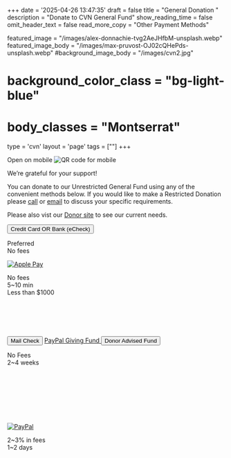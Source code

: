 +++
date = '2025-04-26 13:47:35'
draft = false
title = "General Donation "
description = "Donate to CVN General Fund"
show_reading_time = false
omit_header_text = false
read_more_copy = "Other Payment Methods"

featured_image = "/images/alex-donnachie-tvg2AeJHfbM-unsplash.webp"
featured_image_body = "/images/max-pruvost-OJ02cQHePds-unsplash.webp"
#background_image_body = "/images/cvn2.jpg"
# background_color_class = "bg-light-blue"
# body_classes = "Montserrat"

type = 'cvn'
layout = 'page'
tags = [""]
+++

<div class="cf">
  <div class="f6 tc pl3 mw4 dn db-ns fr">
      Open on mobile
      <image src='{{<fixURL "/images/202505/CVN Donate General Fund QR.png">}}' alt="QR code for mobile"/>
  </div>
  <p>We’re grateful for your support!</p>
  <p>You can donate to our <span class="green">Unrestricted General Fund</span> using any of the convenient methods below. If you would like to make a <span class="blue">Restricted Donation</span> please <a class="link blue" href='{{<fixURL "/contact" >}}'>call</a> or <a href="mailto:donations@caringvalley.org" class="link blue">email</a> to discuss your specific requirements.</p>
  <p>Please also vist our <a class="link blue" href='{{<fixURL "/donors" >}}'>Donor site</a> to see our current needs.</p>
</div>
<div class="flex justify-around items-stretch bg-white mb3 pv3">
      <button class="w-60 ba b--white br3 ph2 pv1 hover-gold bg-dark-green white"
        zeffy-form-link="https://www.zeffy.com/embed/donation-form/cvn-general-fund?modal=true">
        Credit&nbsp;Card OR Bank&nbsp;(eCheck)
      </button>
      <p class="b f6 dark-blue">Preferred<br>No fees</p>
</div>
<!--more-->
<div class="flex justify-around justify-between-ns items-stretch flex-wrap">
    <div class="w-30-ns flex flex-column item-center justify-around bg-white ph2 tc pb3 mb3" style="min-height:175px">
      <a href="https://www.zeffy.com/donation-form/cvn-general-fund" class="flex item-center justify-center br3 pv1 ph2 hover-bg-near-white bg-white">
        <img class="mw4" src='{{<fixURL "/images/202505/ApplePay-GooglePay.svg">}}' alt="Apple Pay" />
      </a>
      <p class="b f6 dark-blue mv0 flex flex-column justify-end">No fees<br>5~10 min<br>Less than $1000</p>
    </div>
    <div class="w-35-ns flex flex-column items-stretch justify-around bg-white ph2 tc p3 mb3" style="min-height:200px">
      <!-- <a class="link flex items-stretch justify-center ba b--white br3 ph2 hover-gray bg-light-orange white" href="https://www.zeffy.com/ticketing/cvn-2025-inner-circle">
        Mail Check
      </a> -->
      <button class="link flex items-stretch justify-center ba b--white br3 ph2 hover-gray bg-light-orange white" onclick="document.getElementById('FullScreenOverlay').style.display = 'block'; document.getElementById('MailCheck').style.display = 'block';">
        Mail Check
      </button>
       <a class="link flex items-stretch justify-center br3 ph2 hover-gold bg-dark-blue white" href="https://paypal.com/us/fundraiser/charity/5519072">
        PayPal&nbsp;Giving&nbsp;Fund
      </a>
      <!-- <a class="link flex items-stretch justify-center br3 ph2 hover-gold bg-purple white" href="https://www.dafdirect.org/DAFDirect/daflink?_dafdirect_settings=MzMzMDQxMjI5XzIxMTFfYzI1MmZhMWUtOGM1Mi00OTg5LWIwYTItZDAxODBiNDcyNTM4&designatedText=R2VuZXJhbCBGdW5k&amountValue=MjY4">
        DAF&nbsp;Direct
      </a> -->
      <button class="flex items-stretch justify-center br3 ph2 hover-gold bg-purple white" onclick="document.getElementById('FullScreenOverlay').style.display = 'block'; document.getElementById('dafdirectdiv').style.display = 'block';">
        Donor Advised Fund
      </button>
      <p class="b f6 dark-blue mv0 flex flex-column justify-end">No Fees<br>2~4 weeks</p>
    </div>  
    <div class="w-30-ns flex flex-column items-stretch justify-around bg-white ph2 tc pb3 mb3">
      <a href="https://www.paypal.com/donate/?hosted_button_id=CGL6E4ZY9KSKE" class="flex items-stretch justify-center br3 pa2 hover-bg-near-white bg-white"><img class="mw4" src='{{< fixURL "/images/202505/pp_h_rgb.png" >}}' alt="PayPal" /></a>
      <p class="b f6 dark-blue flex flex-column justify-end">2~3% in fees<br>1~2 days</p>
    </div>
</div>

<script src="https://zeffy-scripts.s3.ca-central-1.amazonaws.com/embed-form-script.min.js"></script>
<script src="https://www.paypal.com/sdk/js?client-id=BAAZUNwskl8tOC7pll96z540-X1nWh7o9xcDbS5XMIQkv0Y636awx6JyxyHd_It-OpgBkNaJSD5VCsugrg&components=hosted-buttons&enable-funding=venmo&currency=USD"></script>


<style>#dafdirectdiv {
  display: none;
  position: fixed;
  top: 50%;
  left: 50%;
  min-width: 300px !important;
  transform: translate(-50%,-50%);
  z-index: 1000;
  background-color: rgba(0, 0, 0, .6);}
</style>
<script type ="text/javascript">_dafdirect_hide_button="no"; _dafdirect_settings="333041229_2000_09d23139-57e8-4cf5-b667-e4d0b3f93876";</script>
<script type = "text/javascript" src = "http://dafdirect.org/ddirect/dafdirect4.js"></script>

<!-- css -->
<style>
.modal {
  display: none;
  position: fixed;
  top: 50%;
  left: 50%;
  width: 90vw;
  transform: translate(-50%,-50%);
  z-index: 1000;
  max-height: 80vh;
  overflow-y: auto;
}
</style>

<!-- Full Screen Overlay -->
<div id="FullScreenOverlay" style="display:none; position:fixed; top:0; left:0; width:100vw; height:100vh; background:rgba(0,0,0,0.7); z-index:999;"></div>

<!-- Mail check -->
<div id="MailCheck" class="modal ba0 br3 ph4 pv2 bg-white f5">
<button onclick="document.getElementById('MailCheck').style.display = 'none'; document.getElementById('FullScreenOverlay').style.display = 'none';" style="position:absolute; top:1rem; right:1rem;">&times;</button>
  <p>
    This donation will accepted into our <span class="b">Unrestricted General Fund</span>.<br>
    We incur no fees to accept checks, however it takes around 1-2 weeks to process.
  </p>
  <ol>
    <li>Make your check out to <span class="b blue">CARING VALLEY NONPROFIT</span>.</li>
    <li>Enter your <span class="b green">email id</span> the memo section of your check. We use your email id to send your donation reciept and/or to contact you in case of any issues/questions.</li>
    <li>Mail your check to:
      <div class="pl2">
        CARING VALLEY NONPROFIT<br>
        ATTN: Donation Processing<br>
        39899 Balentine Dr, Ste 136<br>
        Newark, CA 94560
      </div>
    </li>
    <li>Send an email to <a class="link red" href="mailto:donations@caringvalley.org">donations@caringvalley.org</a> listing the check number and amount.</li>
  </ol>
</div>

<script>
  // const DafModal = document.getElementById ("dafdirectdiv");
  const FullScreenOverlay = document.getElementById ("FullScreenOverlay");
  const MailCheckModal = document.getElementById ("MailCheck");
  window.onclick = function(event) {
    if (event.target === FullScreenOverlay) {
      FullScreenOverlay.style.display = "none";
      MailCheckModal.style.display = "none";
      document.getElementById("dafdirectdiv").style.display = "none";
    }
  }
</script>

